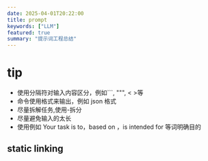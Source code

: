 ```yaml
---
date: 2025-04-01T20:22:00
title: prompt
keywords: ["LLM"]
featured: true
summary: "提示词工程总结"
---
```


# tip

- 使用分隔符对输入内容区分，例如```, """, < >等
- 命令使用格式来输出，例如 json 格式
- 尽量拆解任务,使用-拆分
- 尽量避免输入的太长
- 使用例如 Your task is to，based on ，is intended for 等词明确目的

## static linking